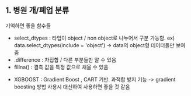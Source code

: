 ## 1. 병원 개/폐업 분류
기억하면 좋을 함수들
* select_dtypes : 타입이 object / non object로 나누어서 구분 가능함. ex) data.select_dtypes(include = 'object') -> data의 object형 데이터들만 보여줌
* .difference : 차집합 / 다른 부분들만 알 수 있음
* fillna() : 결측 값을 특정 값으로 채울 수 있음

- XGBOOST : Gradient Boost , CART 기반. 과적합 방지 기능 -> gradient boosting 방법 사용시 대신하여 사용하면 좋을 것 같음
